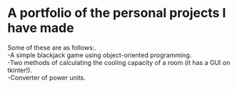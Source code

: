 # A portfolio of the personal projects I have made
<p>Some of these are as follows:.<br>
  -A simple blackjack game using object-oriented programming.<br>
  -Two methods of calculating the cooling capacity of a room (it has a GUI on tkinter!).<br>
  -Converter of power units.<br>
